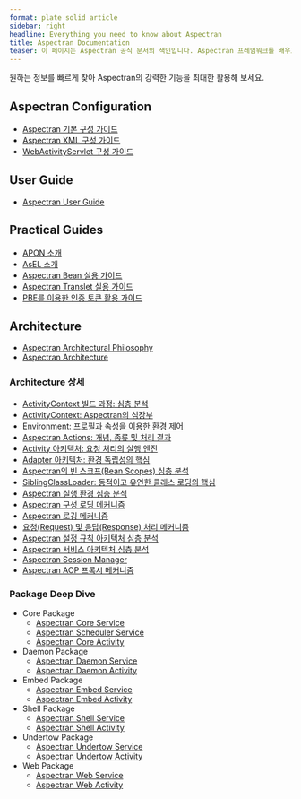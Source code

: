 ```yaml
---
format: plate solid article
sidebar: right
headline: Everything you need to know about Aspectran
title: Aspectran Documentation
teaser: 이 페이지는 Aspectran 공식 문서의 색인입니다. Aspectran 프레임워크를 배우고 사용하는 데 도움이 되는 모든 문서를 여기에서 찾아볼 수 있습니다. 설정 가이드, 사용자 가이드, 실용 가이드, 아키텍처 문서 등 필요한 정보를 쉽게 탐색하고 접근할 수 있도록 구성했습니다.
---
```


원하는 정보를 빠르게 찾아 Aspectran의 강력한 기능을 최대한 활용해 보세요.

## Aspectran Configuration

-   [Aspectran 기본 구성 가이드](aspectran-configuration_ko.md)
-   [Aspectran XML 구성 가이드](aspectran-xml-configuration_ko.md)
-   [WebActivityServlet 구성 가이드](aspectran-servlet-configuration_ko.md)

## User Guide

-   [Aspectran User Guide](aspectran-user-guide_ko.md)

## Practical Guides

-   [APON 소개](introduce-apon.md)
-   [AsEL 소개](introduce-asel.md)
-   [Aspectran Bean 실용 가이드](practical-guide-to-beans.md)
-   [Aspectran Translet 실용 가이드](practical-guide-to-translets.md)
-   [PBE를 이용한 인증 토큰 활용 가이드](practical-guide-to-pbe-token-based-authentication.md)

## Architecture

-   [Aspectran Architectural Philosophy](aspectran-architectural-philosophy_ko.md)
-   [Aspectran Architecture](aspectran-architecture_ko.md)

### Architecture 상세

*   [ActivityContext 빌드 과정: 심층 분석](architecture/activity-context-building.md)
*   [ActivityContext: Aspectran의 심장부](architecture/activity-context.md)
*   [Environment: 프로필과 속성을 이용한 환경 제어](architecture/activity-environment.md)
*   [Aspectran Actions: 개념, 종류 및 처리 결과](architecture/aspectran-actions.md)
*   [Activity 아키텍처: 요청 처리의 실행 엔진](architecture/aspectran-activities.md)
*   [Adapter 아키텍처: 환경 독립성의 핵심](architecture/aspectran-adapters.md)
*   [Aspectran의 빈 스코프(Bean Scopes) 심층 분석](architecture/aspectran-bean-scopes.md)
*   [SiblingClassLoader: 동적이고 유연한 클래스 로딩의 핵심](architecture/aspectran-classloader.md)
*   [Aspectran 실행 환경 심층 분석](architecture/aspectran-execution-environments.md)
*   [Aspectran 구성 로딩 메커니즘](architecture/aspectran-loading-mechanism.md)
*   [Aspectran 로깅 메커니즘](architecture/aspectran-logging-mechanism.md)
*   [요청(Request) 및 응답(Response) 처리 메커니즘](architecture/aspectran-request-response.md)
*   [Aspectran 설정 규칙 아키텍처 심층 분석](architecture/aspectran-rule-architecture.md)
*   [Aspectran 서비스 아키텍처 심층 분석](architecture/aspectran-services.md)
*   [Aspectran Session Manager](architecture/aspectran-session-manager.md)
*   [Aspectran AOP 프록시 메커니즘](architecture/new-aop-proxy-mechanism.md)

### Package Deep Dive

*   Core Package
    *   [Aspectran Core Service](architecture/packages/aspectran-core-service.md)
    *   [Aspectran Scheduler Service](architecture/packages/aspectran-scheduler-service.md)
    *   [Aspectran Core Activity](architecture/packages/aspectran-core-activity.md)
*   Daemon Package
    *   [Aspectran Daemon Service](architecture/packages/aspectran-daemon-service.md)
    *   [Aspectran Daemon Activity](architecture/packages/aspectran-daemon-activity.md)
*   Embed Package
    *   [Aspectran Embed Service](architecture/packages/aspectran-embed-service.md)
    *   [Aspectran Embed Activity](architecture/packages/aspectran-embed-activity.md)
*   Shell Package
    *   [Aspectran Shell Service](architecture/packages/aspectran-shell-service.md)
    *   [Aspectran Shell Activity](architecture/packages/aspectran-shell-activity.md)
*   Undertow Package
    *   [Aspectran Undertow Service](architecture/packages/aspectran-undertow-service.md)
    *   [Aspectran Undertow Activity](architecture/packages/aspectran-undertow-activity.md)
*   Web Package
    *   [Aspectran Web Service](architecture/packages/aspectran-web-service.md)
    *   [Aspectran Web Activity](architecture/packages/aspectran-web-activity.md)
